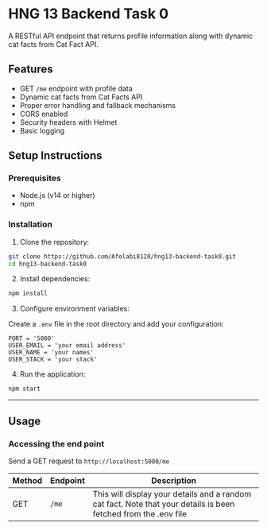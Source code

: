 # HNG 13 Backend Task 0

A RESTful API endpoint that returns profile information along with dynamic cat facts from Cat Fact API.

## Features

- GET `/me` endpoint with profile data
- Dynamic cat facts from Cat Facts API
- Proper error handling and fallback mechanisms
- CORS enabled
- Security headers with Helmet
- Basic logging

## Setup Instructions

### Prerequisites

- Node.js (v14 or higher)
- npm

### Installation

1. Clone the repository:

```bash
git clone https://github.com/Afolabi8120/hng13-backend-task0.git
cd hng13-backend-task0
```

2. Install dependencies:

```bash
npm install
```

3. Configure environment variables:

Create a `.env` file in the root directory and add your configuration:

```env
PORT = '5000'
USER_EMAIL = 'your email address'
USER_NAME = 'your names'
USER_STACK = 'your stack'
```

4. Run the application:

```bash
npm start
```

---

## Usage

### Accessing the end point

Send a GET request to `http://localhost:5000/me` 

| Method | Endpoint           | Description                       |
|---------|---------------------|-----------------------------------|
| GET     | `/me`      | This will display your details and a random cat fact. Note that your details is been fetched from the .env file   |
